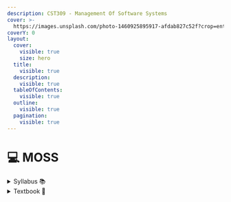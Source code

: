 ```yaml
---
description: CST309 - Management Of Software Systems
cover: >-
  https://images.unsplash.com/photo-1460925895917-afdab827c52f?crop=entropy&cs=srgb&fm=jpg&ixid=M3wxOTcwMjR8MHwxfHNlYXJjaHw4fHxzb2Z0d2FyZSUyMG1hbmFnZW1lbnR8ZW58MHx8fHwxNzE5MDUyODI3fDA&ixlib=rb-4.0.3&q=85
coverY: 0
layout:
  cover:
    visible: true
    size: hero
  title:
    visible: true
  description:
    visible: true
  tableOfContents:
    visible: true
  outline:
    visible: true
  pagination:
    visible: true
---
```


# 💻 MOSS

<details>

<summary>Syllabus 📚</summary>

[CST309](https://drive.google.com/file/d/1bYDnMN7cdEprhQhKd4nYvJbyVvHtFpJm/view?usp=drive\_link)👈

</details>

<details>

<summary>Textbook 📖</summary>

[MOSS Textbook](https://drive.google.com/drive/folders/15z1O0eAgj3Cz5k3IWU0nq6ALARzLschI?usp=drive_link)👈

</details>

